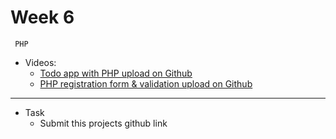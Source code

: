 # Week 6
     PHP
- Videos:
    - [Todo app with PHP upload on Github](https://www.youtube.com/watch?v=NxeNqHdJFxs)
    - [PHP registration form & validation upload on Github](https://www.youtube.com/watch?v=V5sJ76T3mWg)


---
- Task
    - Submit this projects github link